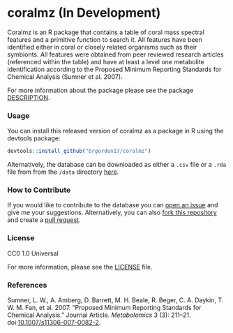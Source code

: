 
<!-- README.md is generated from README.Rmd. Please edit that file -->
coralmz (In Development)
========================

Coralmz is an R package that contains a table of coral mass spectral features and a primitive function to search it. All features have been identified either in coral or closely related organisms such as their symbionts. All features were obtained from peer reviewed research articles (referenced within the table) and have at least a level one metabolite identification according to the Proposed Minimum Reporting Standards for Chemical Analysis (Sumner et al. 2007).

For more information about the package please see the package [DESCRIPTION](DESCRIPTION).

### Usage

You can install this released version of coralmz as a package in R using the devtools package:

``` r
devtools::install_github("brgordon17/coralmz")
```

Alternatively, the database can be downloaded as either a `.csv` file or a `.rda` file from from the `/data` directory [here](/data).

### How to Contribute

If you would like to contribute to the database you can [open an issue](https://help.github.com/en/articles/creating-an-issue) and give me your suggestions. Alternatively, you can also [fork this repository](https://help.github.com/en/articles/fork-a-repo) and create a [pull request](https://help.github.com/en/articles/creating-a-pull-request).

### License

CC0 1.0 Universal

For more information, please see the [LICENSE](LICENSE.md) file.

### References

Sumner, L. W., A. Amberg, D. Barrett, M. H. Beale, R. Beger, C. A. Daykin, T. W. M. Fan, et al. 2007. “Proposed Minimum Reporting Standards for Chemical Analysis.” Journal Article. *Metabolomics* 3 (3): 211–21. doi:[10.1007/s11306-007-0082-2](https://doi.org/10.1007/s11306-007-0082-2).
